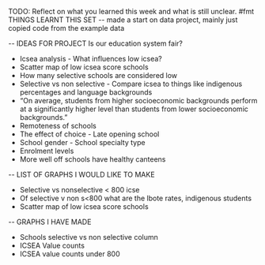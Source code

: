 TODO: Reflect on what you learned this week and what is still unclear.
#fmt
THINGS LEARNT THIS SET
-- made a start on data project, mainly just copied code from the example data

-- IDEAS FOR PROJECT
Is our education system fair?

- Icsea analysis - What influences low icsea?
- Scatter map of low icsea score schools
- How many selective schools are considered low
- Selective vs non selective - Compare icsea to things like indigenous percentages and language backgrounds
- “On average, students from higher socioeconomic backgrounds perform at a significantly higher level than students from lower socioeconomic backgrounds.”
- Remoteness of schools
- The effect of choice - Late opening school
- School gender - School specialty type
- Enrolment levels
- More well off schools have healthy canteens

-- LIST OF GRAPHS I WOULD LIKE TO MAKE

- Selective vs nonselective < 800 icse
- Of selective v non s<800 what are the lbote rates, indigenous students
- Scatter map of low icsea score schools

-- GRAPHS I HAVE MADE

- Schools selective vs non selective column
- ICSEA Value counts
- ICSEA value counts under 800
